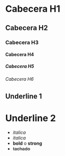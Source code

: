 # Cabecera H1
## Cabecera H2
### Cabecera H3
#### Cabecera H4
##### Cabecera H5
###### Cabecera H6


Underline 1
----------

Underline 2
======


- *italica*
- _italica_
- **bold** o __strong__
- ~~tachado~~

